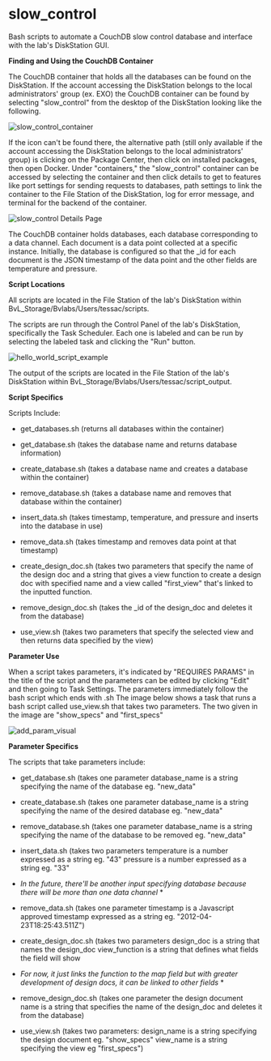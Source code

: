 # slow_control
Bash scripts to automate a CouchDB slow control database and interface with the lab's DiskStation GUI.

**Finding and Using the CouchDB Container**

The CouchDB container that holds all the databases can be found on the DiskStation. If the account accessing the DiskStation belongs to the local administrators' group (ex. EXO) the CouchDB container can be found by selecting "slow_control" from the desktop of the DiskStation looking like the following.

![slow_control_container](https://user-images.githubusercontent.com/47134315/80164784-f1bdc580-85a7-11ea-8d64-59f9ff4e444b.png)

If the icon can't be found there, the alternative path (still only available if the account accessing the DiskStation belongs to the local administrators' group) is clicking on the Package Center, then click on installed packages, then open Docker. Under "containers," the "slow_control" container can be accessed by selecting the container and then click details to get to features like port settings for sending requests to databases, path settings to link the container to the File Station of the DiskStation, log for error message, and terminal for the backend of the container. 

![slow_control Details Page](https://user-images.githubusercontent.com/47134315/80165119-bb347a80-85a8-11ea-9b5a-3424df2a8b21.png)

The CouchDB container holds databases, each database corresponding to a data channel. Each document is a data point collected at a specific instance. Initially, the database is configured so that the \_id for each document is the JSON timestamp of the data point and the other fields are temperature and pressure. 

**Script Locations** 

All scripts are located in the File Station of the lab's DiskStation within BvL_Storage/Bvlabs/Users/tessac/scripts.

The scripts are run through the Control Panel of the lab's DiskStation, specifically the Task Scheduler. Each one is labeled and can be run by selecting the labeled task and clicking the "Run" button.

![hello_world_script_example](https://user-images.githubusercontent.com/47134315/80162195-9e944480-85a0-11ea-8bd3-636a87e673ad.png)

The output of the scripts are located in the File Station of the lab's DiskStation within BvL_Storage/Bvlabs/Users/tessac/script_output.

**Script Specifics**

Scripts Include:

- get_databases.sh
(returns all databases within the container)

- get_database.sh
(takes the database name and returns database information)

- create_database.sh
(takes a database name and creates a database within the container)

- remove_database.sh
(takes a database name and removes that database within the container)

- insert_data.sh
(takes timestamp, temperature, and pressure and inserts into the database in use)

- remove_data.sh
(takes timestamp and removes data point at that timestamp)

- create_design_doc.sh
(takes two parameters that specify the name of the design doc and a string that gives a view function to create a design doc with specified name and a view called "first_view" that's linked to the inputted function. 

- remove_design_doc.sh
(takes the \_id of the design_doc and deletes it from the database)

- use_view.sh
(takes two parameters that specify the selected view and then returns data specified by the view)

**Parameter Use**

When a script takes parameters, it's indicated by "REQUIRES PARAMS" in the title of the script and the parameters can be edited by clicking "Edit" and then going to Task Settings. The parameters immediately follow the bash script which ends with .sh
The image below shows a task that runs a bash script called use_view.sh that takes two parameters. The two given in the image are "show_specs" and "first_specs"

![add_param_visual](https://user-images.githubusercontent.com/47134315/80162426-4dd11b80-85a1-11ea-9901-f07d16b5d11b.png)

**Parameter Specifics**

The scripts that take parameters include:

- get_database.sh
(takes one parameter
database_name is a string specifying the name of the database eg. "new_data"

- create_database.sh
(takes one parameter
database_name is a string specifying the name of the desired database eg. "new_data"

- remove_database.sh
(takes one parameter
database_name is a string specifying the name of the database to be removed eg. "new_data"

- insert_data.sh
(takes two parameters
temperature is a number expressed as a string eg. "43" 
pressure is a number expressed as a string eg. "33"
* *In the future, there'll be another input specifying database because there will be more than one data channel* *

- remove_data.sh
(takes one parameter 
timestamp is a Javascript approved timestamp expressed as a string eg. "2012-04-23T18:25:43.511Z")

- create_design_doc.sh
(takes two parameters
design_doc is a string that names the design_doc
view_function is a string that defines what fields the field will show
* *For now, it just links the function to the map field but with greater development of design docs, it can be linked to other fields* *

- remove_design_doc.sh
(takes one parameter
the design document name is a string that specifies the name of the design_doc and deletes it from the database)

- use_view.sh
(takes two parameters: 
design_name is a string specifying the design document eg. "show_specs"
view_name is a string specifying the view eg "first_specs")




